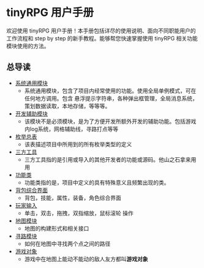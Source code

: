 # tinyRPG 用户手册

欢迎使用 tinyRPG 用户手册！本手册包括详尽的使用说明、面向不同职能用户的工作流程和 step by step 的新手教程。能够帮您快速掌握使用 tinyRPG 相关功能模块使用的方法。

## 总导读

- [系统通用模块](system/index.md)
  - 系统通用模块，包含了项目内经常使用的功能。使用全局单例模式，可在任何地方调用。包含 悬浮提示字符串，各种弹出框管理，全局消息系统，策划数据读取，本地存储，等等等。
- [开发辅助模块](assist/index.md)
  - 该模块不是必须模块，是为了方便开发所额外开发的辅助功能。包括游戏内log系统，网格辅助线，寻路打点等等
- [枚举总表](enum/index.md)
  - 该表描述项目中所用到的所有枚举类型的定义
- [三方工具](./thirdPart/index.md)
  - 三方工具指的是引用或导入的其他开发者的功能或源码。他山之石拿来用用
- [功能类](./functionClass/index.md)
  - 功能类指的是，项目中定义的具有特殊意义且频繁出现的类。
- [背包综合界面](./bag_character_equp_skill/index.md)
  - 背包，技能，属性，装备，角色综合界面
- [玩家输入](./playerInput/index.md)
  - 单击，双击，拖拽，双指缩放，鼠标滚轮 操作
- [地图模块](./map/index.md)
  - 地图的构建形式和相关接口
- [寻路模块](./astar/index.md)
  - 如何在地图中寻找两个点之间的路径
- [游戏对象](./obj/index.md)
  - 游戏中在地图上能动不能动的敌人友方都叫**游戏对象**